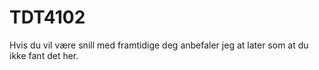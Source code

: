 # TDT4102
Hvis du vil være snill med framtidige deg anbefaler jeg at later som at du ikke fant det her. 
